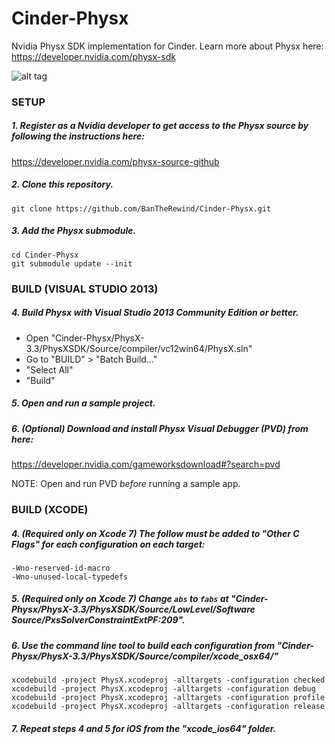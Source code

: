 # Cinder-Physx
Nvidia Physx SDK implementation for Cinder. Learn more about Physx here: https://developer.nvidia.com/physx-sdk

![alt tag](http://bantherewind.com/uploads/physx.png)

### SETUP

##### 1. Register as a Nvidia developer to get access to the Physx source by following the instructions here:
   https://developer.nvidia.com/physx-source-github

##### 2. Clone this repository.
```
git clone https://github.com/BanTheRewind/Cinder-Physx.git
```
##### 3. Add the Physx submodule.
```
cd Cinder-Physx
git submodule update --init
```

### BUILD (VISUAL STUDIO 2013)

##### 4. Build Physx with Visual Studio 2013 Community Edition or better.
  - Open "Cinder-Physx/PhysX-3.3/PhysXSDK/Source/compiler/vc12win64/PhysX.sln"
  - Go to "BUILD" > "Batch Build..."
  - "Select All"
  - "Build"

##### 5. Open and run a sample project.

##### 6. (Optional) Download and install Physx Visual Debugger (PVD) from here:
   https://developer.nvidia.com/gameworksdownload#?search=pvd
   
   NOTE: Open and run PVD _before_ running a sample app.
   
### BUILD (XCODE)

##### 4. (Required only on Xcode 7) The follow must be added to "Other C Flags" for each configuration on each target:
```
-Wno-reserved-id-macro
-Wno-unused-local-typedefs
```

##### 5. (Required only on Xcode 7) Change `abs` to `fabs` at "Cinder-Physx/PhysX-3.3/PhysXSDK/Source/LowLevel/Software Source/PxsSolverConstraintExtPF:209".

##### 6. Use the command line tool to build each configuration from "Cinder-Physx/PhysX-3.3/PhysXSDK/Source/compiler/xcode_osx64/"
```
xcodebuild -project PhysX.xcodeproj -alltargets -configuration checked
xcodebuild -project PhysX.xcodeproj -alltargets -configuration debug
xcodebuild -project PhysX.xcodeproj -alltargets -configuration profile
xcodebuild -project PhysX.xcodeproj -alltargets -configuration release
```

##### 7. Repeat steps 4 and 5 for iOS from the "xcode_ios64" folder.
